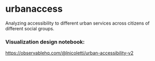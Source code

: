 # urbanaccess
Analyzing accessibility to different urban services across citizens of different social groups.

### Visualization design notebook:
https://observablehq.com/@lnicoletti/urban-accessibility-v2

